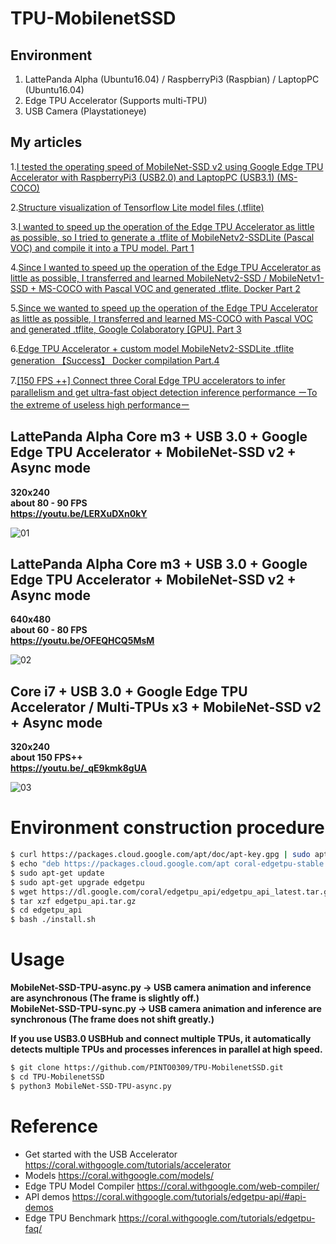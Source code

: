# TPU-MobilenetSSD
## Environment
1. LattePanda Alpha (Ubuntu16.04) / RaspberryPi3 (Raspbian) / LaptopPC (Ubuntu16.04)
2. Edge TPU Accelerator (Supports multi-TPU)
3. USB Camera (Playstationeye)
## My articles
1.[I tested the operating speed of MobileNet-SSD v2 using Google Edge TPU Accelerator with RaspberryPi3 (USB2.0) and LaptopPC (USB3.1) (MS-COCO)](https://qiita.com/PINTO/items/dd6ba67643bdd3a0e595)  

2.[Structure visualization of Tensorflow Lite model files (.tflite)](https://qiita.com/PINTO/items/d74d92ece31c5f3fd040)  

3.[I wanted to speed up the operation of the Edge TPU Accelerator as little as possible, so I tried to generate a .tflite of MobileNetv2-SSDLite (Pascal VOC) and compile it into a TPU model. Part 1](https://qiita.com/PINTO/items/8368b0bc2d2d75a2f2e6)  

4.[Since I wanted to speed up the operation of the Edge TPU Accelerator as little as possible, I transferred and learned MobileNetv2-SSD / MobileNetv1-SSD + MS-COCO with Pascal VOC and generated .tflite. Docker Part 2](https://qiita.com/PINTO/items/8a91d79abe6e939ef01c)  

5.[Since we wanted to speed up the operation of the Edge TPU Accelerator as little as possible, I transferred and learned MS-COCO with Pascal VOC and generated .tflite, Google Colaboratory [GPU]. Part 3](https://qiita.com/PINTO/items/6eb6de95e3cda0e09c84)  

6.[Edge TPU Accelerator + custom model MobileNetv2-SSDLite .tflite generation 【Success】 Docker compilation Part.4](https://qiita.com/PINTO/items/1e34365cf46a3e660e25)  

7.[[150 FPS ++] Connect three Coral Edge TPU accelerators to infer parallelism and get ultra-fast object detection inference performance ーTo the extreme of useless high performanceー](https://qiita.com/PINTO/items/63b6f01eb22a5ab97901)  

## LattePanda Alpha Core m3 + USB 3.0 + Google Edge TPU Accelerator + MobileNet-SSD v2 + Async mode
**320x240**  
**about 80 - 90 FPS**  
**https://youtu.be/LERXuDXn0kY**  
  
![01](media/01.gif)
## LattePanda Alpha Core m3 + USB 3.0 + Google Edge TPU Accelerator + MobileNet-SSD v2 + Async mode
**640x480**  
**about 60 - 80 FPS**  
**https://youtu.be/OFEQHCQ5MsM**  
  
![02](media/02.gif)

## Core i7 + USB 3.0 + Google Edge TPU Accelerator / Multi-TPUs x3 + MobileNet-SSD v2 + Async mode
**320x240**  
**about 150 FPS++**  
**https://youtu.be/_qE9kmk8gUA**  
  
![03](media/03.gif)

# Environment construction procedure
```bash
$ curl https://packages.cloud.google.com/apt/doc/apt-key.gpg | sudo apt-key add-
$ echo "deb https://packages.cloud.google.com/apt coral-edgetpu-stable main" | sudo tee /etc/apt/sources.list.d/coral-edgetpu.list
$ sudo apt-get update
$ sudo apt-get upgrade edgetpu
$ wget https://dl.google.com/coral/edgetpu_api/edgetpu_api_latest.tar.gz -O edgetpu_api.tar.gz --trust-server-names
$ tar xzf edgetpu_api.tar.gz
$ cd edgetpu_api
$ bash ./install.sh
```

# Usage
**MobileNet-SSD-TPU-async.py -> USB camera animation and inference are asynchronous (The frame is slightly off.)**  
**MobileNet-SSD-TPU-sync.py -> USB camera animation and inference are synchronous (The frame does not shift greatly.)**  

**If you use USB3.0 USBHub and connect multiple TPUs, it automatically detects multiple TPUs and processes inferences in parallel at high speed.**  
```bash
$ git clone https://github.com/PINTO0309/TPU-MobilenetSSD.git
$ cd TPU-MobilenetSSD
$ python3 MobileNet-SSD-TPU-async.py
```

# Reference
- Get started with the USB Accelerator https://coral.withgoogle.com/tutorials/accelerator
- Models https://coral.withgoogle.com/models/
- Edge TPU Model Compiler https://coral.withgoogle.com/web-compiler/
- API demos https://coral.withgoogle.com/tutorials/edgetpu-api/#api-demos
- Edge TPU Benchmark https://coral.withgoogle.com/tutorials/edgetpu-faq/
